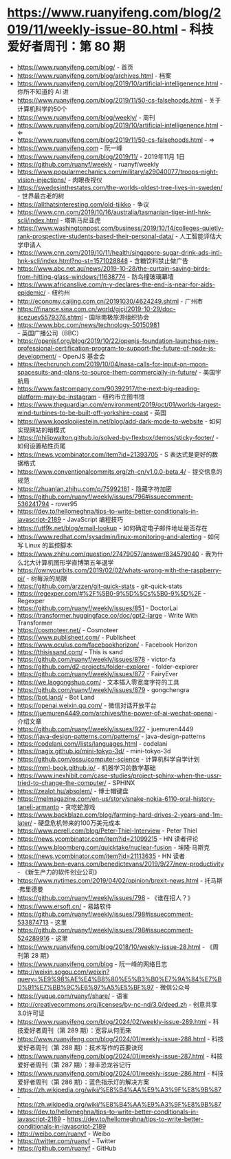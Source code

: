 # https://www.ruanyifeng.com/blog/2019/11/weekly-issue-80.html - 科技爱好者周刊：第 80 期

- https://www.ruanyifeng.com/blog/ - 首页
- https://www.ruanyifeng.com/blog/archives.html - 档案
- https://www.ruanyifeng.com/blog/2019/10/artificial-intelligenence.html - 你所不知道的 AI 进
- https://www.ruanyifeng.com/blog/2019/11/50-cs-falsehoods.html - 关于计算机科学的50个
- https://www.ruanyifeng.com/blog/weekly/ - 周刊
- https://www.ruanyifeng.com/blog/2019/10/artificial-intelligenence.html - ⇐
- https://www.ruanyifeng.com/blog/2019/11/50-cs-falsehoods.html - ⇒
- https://www.ruanyifeng.com - 阮一峰
- https://www.ruanyifeng.com/blog/2019/11/ - 2019年11月 1日
- https://github.com/ruanyf/weekly - ruanyf/weekly
- https://www.popularmechanics.com/military/a29040077/troops-night-vision-injections/ - 肉眼夜视仪
- https://swedesinthestates.com/the-worlds-oldest-tree-lives-in-sweden/ - 世界最古老的树
- https://allthatsinteresting.com/old-tjikko - 争议
- https://www.cnn.com/2019/10/16/australia/tasmanian-tiger-intl-hnk-scli/index.html - 塔斯马尼亚虎
- https://www.washingtonpost.com/business/2019/10/14/colleges-quietly-rank-prospective-students-based-their-personal-data/ - 人工智能评估大学申请人
- https://www.cnn.com/2019/10/11/health/singapore-sugar-drink-ads-intl-hnk-scli/index.html?no-st=1571028848 - 含糖饮料禁止做广告
- https://www.abc.net.au/news/2019-10-28/the-curtain-saving-birds-from-hitting-glass-windows/11638774 - 防鸟撞玻璃幕墙
- https://www.africanslive.com/n-y-declares-the-end-is-near-for-aids-epidemic/ - 纽约州
- http://economy.caijing.com.cn/20191030/4624249.shtml - 广州市
- https://finance.sina.com.cn/world/gjcj/2019-10-29/doc-iicezuev5579376.shtml - 国际南极旅游组织协会
- https://www.bbc.com/news/technology-50150981 - 英国广播公司（BBC）
- https://openjsf.org/blog/2019/10/22/openjs-foundation-launches-new-professional-certification-program-to-support-the-future-of-node-js-development/ - OpenJS 基金会
- https://techcrunch.com/2019/10/04/nasa-calls-for-input-on-moon-spacesuits-and-plans-to-source-them-commercially-in-future/ - 美国宇航局
- https://www.fastcompany.com/90392917/the-next-big-reading-platform-may-be-instagram - 纽约市立图书馆
- https://www.theguardian.com/environment/2019/oct/01/worlds-largest-wind-turbines-to-be-built-off-yorkshire-coast - 英国
- https://www.kooslooijesteijn.net/blog/add-dark-mode-to-website - 如何实现网站的暗模式
- https://philipwalton.github.io/solved-by-flexbox/demos/sticky-footer/ - 如何设置粘性页尾
- https://news.ycombinator.com/item?id=21393705 - S 表达式是更好的数据格式
- https://www.conventionalcommits.org/zh-cn/v1.0.0-beta.4/ - 提交信息的规范
- https://zhuanlan.zhihu.com/p/75992161 - 隐藏字符加密
- https://github.com/ruanyf/weekly/issues/796#issuecomment-536241794 - rover95
- https://dev.to/hellomeghna/tips-to-write-better-conditionals-in-javascript-2189 - JavaScript 编程技巧
- https://utf9k.net/blog/email-lookup - 如何确定电子邮件地址是否存在
- https://www.redhat.com/sysadmin/linux-monitoring-and-alerting - 如何写 Linux 的监控脚本
- https://www.zhihu.com/question/27479057/answer/834579040 - 我为什么北大计算机图形学直博第五年退学
- https://ownyourbits.com/2019/02/02/whats-wrong-with-the-raspberry-pi/ - 树莓派的局限
- https://github.com/arzzen/git-quick-stats - git-quick-stats
- https://regexper.com/#%2F%5B0-9%5D%5Cs%5B0-9%5D%2F - Regexper
- https://github.com/ruanyf/weekly/issues/851 - DoctorLai
- https://transformer.huggingface.co/doc/gpt2-large - Write With Transformer
- https://cosmoteer.net/ - Cosmoteer
- https://www.publisheet.com/ - Publisheet
- https://www.oculus.com/facebookhorizon/ - Facebook Horizo​​n
- https://thisissand.com/ - This is sand
- https://github.com/ruanyf/weekly/issues/878 - victor-fa
- https://github.com/d2-projects/folder-explorer - folder-explorer
- https://github.com/ruanyf/weekly/issues/877 - FairyEver
- https://we.laogongshuo.com/ - 文本插入零宽度字符的工具
- https://github.com/ruanyf/weekly/issues/879 - gongchengra
- https://bot.land/ - Bot Land
- https://openai.weixin.qq.com/ - 微信对话开放平台
- https://juemuren4449.com/archives/the-power-of-ai-wechat-openai - 介绍文章
- https://github.com/ruanyf/weekly/issues/927 - juemuren4449
- https://java-design-patterns.com/patterns/ - java-design-patterns
- https://codelani.com//lists/languages.html - codelani
- https://nagix.github.io/mini-tokyo-3d/ - mini-tokyo-3d
- https://github.com/ossu/computer-science - 计算机科学自学计划
- https://mml-book.github.io/ - 机器学习的数学基础
- https://www.inexhibit.com/case-studies/project-sphinx-when-the-ussr-tried-to-change-the-computer/ - SPHINX
- https://zealot.hu/absolem/ - 博士帽键盘
- https://melmagazine.com/en-us/story/snake-nokia-6110-oral-history-taneli-armanto - 贪吃蛇游戏
- https://www.backblaze.com/blog/farming-hard-drives-2-years-and-1m-later/ - 硬盘危机带来的100万美元成本
- https://www.perell.com/blog/Peter-Thiel-Interview - Peter Thiel
- https://news.ycombinator.com/item?id=21099215 - HN 读者评论
- https://www.bloomberg.com/quicktake/nuclear-fusion - 埃隆·马斯克
- https://news.ycombinator.com/item?id=21113635 - HN 读者
- https://www.ben-evans.com/benedictevans/2019/9/27/new-productivity - 《新生产力的软件创业公司》
- https://www.nytimes.com/2019/04/02/opinion/brexit-news.html - 托马斯·弗里德曼
- https://github.com/ruanyf/weekly/issues/798 - 《谁在招人？》
- https://www.ersoft.cn/ - 易路软件
- https://github.com/ruanyf/weekly/issues/798#issuecomment-533874713 - 这里
- https://github.com/ruanyf/weekly/issues/798#issuecomment-524289916 - 这里
- https://www.ruanyifeng.com/blog/2018/10/weekly-issue-28.html - 《周刊第 28 期》
- https://www.ruanyifeng.com/blog - 阮一峰的网络日志
- http://weixin.sogou.com/weixin?query=%E9%98%AE%E4%B8%80%E5%B3%B0%E7%9A%84%E7%BD%91%E7%BB%9C%E6%97%A5%E5%BF%97 - 微信公众号
- https://yuque.com/ruanyf/share/ - 语雀
- http://creativecommons.org/licenses/by-nc-nd/3.0/deed.zh - 创意共享3.0许可证
- https://www.ruanyifeng.com/blog/2024/02/weekly-issue-289.html - 科技爱好者周刊（第 289 期）：宽容从何而来
- https://www.ruanyifeng.com/blog/2024/01/weekly-issue-288.html - 科技爱好者周刊（第 288 期）：技术写作的首要诀窍
- https://www.ruanyifeng.com/blog/2024/01/weekly-issue-287.html - 科技爱好者周刊（第 287 期）：禄丰恐龙谷记行
- https://www.ruanyifeng.com/blog/2024/01/weekly-issue-286.html - 科技爱好者周刊（第 286 期）：蓝色指示灯的解决方案
- https://zh.wikipedia.org/wiki/%E8%B4%AA%E9%A3%9F%E8%9B%87 - https://zh.wikipedia.org/wiki/%E8%B4%AA%E9%A3%9F%E8%9B%87
- https://dev.to/hellomeghna/tips-to-write-better-conditionals-in-javascript-2189 - https://dev.to/hellomeghna/tips-to-write-better-conditionals-in-javascript-2189
- http://weibo.com/ruanyf - Weibo
- https://twitter.com/ruanyf - Twitter
- https://github.com/ruanyf - GitHub